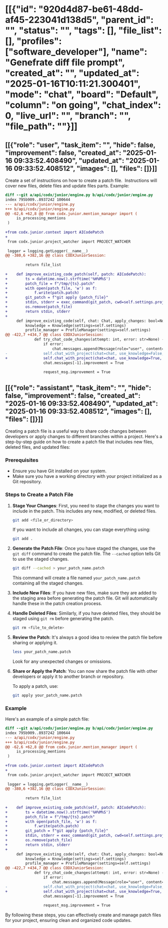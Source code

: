 # [[{"id": "920d4d87-be61-48dd-af45-223041d138d5", "parent_id": "", "status": "", "tags": [], "file_list": [], "profiles": ["software_developer"], "name": "Genefrate diff file prompt", "created_at": "", "updated_at": "2025-01-16T10:11:21.300401", "mode": "chat", "board": "Default", "column": "on going", "chat_index": 0, "live_url": "", "branch": "", "file_path": ""}]]
## [[{"role": "user", "task_item": "", "hide": false, "improvement": false, "created_at": "2025-01-16 09:33:52.408490", "updated_at": "2025-01-16 09:33:52.408512", "images": [], "files": []}]]
Create a set of instructions on how to create a patch file. 
Instructions will cover new files, delete files and update files parts.
Example:
```patch
diff --git a/api/codx/junior/engine.py b/api/codx/junior/engine.py
index 795b909..8937242 100644
--- a/api/codx/junior/engine.py
+++ b/api/codx/junior/engine.py
@@ -62,6 +62,8 @@ from codx.junior.mention_manager import (
     is_processing_mentions
 )
 
+from codx.junior.context import AICodePatch
+
 from codx.junior.project_watcher import PROJECT_WATCHER
 
 logger = logging.getLogger(__name__)
@@ -380,6 +382,16 @@ class CODXJuniorSession:
 
         return file_list
 
+    def improve_existing_code_patch(self, patch: AICodePatch):
+        ts = datetime.now().strftime('%H%M%S')
+        patch_file = f"/tmp/{ts}.patch"
+        with open(patch_file, 'w') as f:
+            f.write(patch.patch)
+        git_patch = f"git apply {patch_file}"
+        stdin, stderr = exec_command(git_patch, cwd=self.settings.project_path)
+        os.remove(patch_file)
+        return stdin, stderr
+
     def improve_existing_code(self, chat: Chat, apply_changes: bool=None):
         knowledge = Knowledge(settings=self.settings)
         profile_manager = ProfileManager(settings=self.settings)
@@ -422,7 +434,7 @@ class CODXJuniorSession:
             def try_chat_code_changes(attempt: int, error: str=None) -> AICodeGerator:
                 if error:
                     chat.messages.append(Message(role="user", content=f"There was an error last time:\n {error}"))
-                self.chat_with_project(chat=chat, use_knowledge=False, chat_mode='chat')
+                self.chat_with_project(chat=chat, use_knowledge=True, chat_mode='chat')
                 chat.messages[-1].improvement = True
                 
                 request_msg.improvement = True
```
## [[{"role": "assistant", "task_item": "", "hide": false, "improvement": false, "created_at": "2025-01-16 09:33:52.408490", "updated_at": "2025-01-16 09:33:52.408512", "images": [], "files": []}]]
Creating a patch file is a useful way to share code changes between developers or apply changes to different branches within a project. Here's a step-by-step guide on how to create a patch file that includes new files, deleted files, and updated files:

### Prerequisites
- Ensure you have Git installed on your system.
- Make sure you have a working directory with your project initialized as a Git repository.

### Steps to Create a Patch File

1. **Stage Your Changes**: First, you need to stage the changes you want to include in the patch. This includes any new, modified, or deleted files.

   ```bash
   git add <file_or_directory>
   ```

   If you want to include all changes, you can stage everything using:

   ```bash
   git add .
   ```

2. **Generate the Patch File**: Once you have staged the changes, use the `git diff` command to create the patch file. The `--cached` option tells Git to use the staged changes.

   ```bash
   git diff --cached > your_patch_name.patch
   ```

   This command will create a file named `your_patch_name.patch` containing all the staged changes.

3. **Include New Files**: If you have new files, make sure they are added to the staging area before generating the patch file. Git will automatically handle these in the patch creation process.

4. **Handle Deleted Files**: Similarly, if you have deleted files, they should be staged using `git rm` before generating the patch.

   ```bash
   git rm <file_to_delete>
   ```

5. **Review the Patch**: It's always a good idea to review the patch file before sharing or applying it.

   ```bash
   less your_patch_name.patch
   ```

   Look for any unexpected changes or omissions.

6. **Share or Apply the Patch**: You can now share the patch file with other developers or apply it to another branch or repository.

   To apply a patch, use:

   ```bash
   git apply your_patch_name.patch
   ```

### Example
Here's an example of a simple patch file:

```patch
diff --git a/api/codx/junior/engine.py b/api/codx/junior/engine.py
index 795b909..8937242 100644
--- a/api/codx/junior/engine.py
+++ b/api/codx/junior/engine.py
@@ -62,6 +62,8 @@ from codx.junior.mention_manager import (
     is_processing_mentions
 )
 
+from codx.junior.context import AICodePatch
+
 from codx.junior.project_watcher import PROJECT_WATCHER
 
 logger = logging.getLogger(__name__)
@@ -380,6 +382,16 @@ class CODXJuniorSession:
 
         return file_list
 
+    def improve_existing_code_patch(self, patch: AICodePatch):
+        ts = datetime.now().strftime('%H%M%S')
+        patch_file = f"/tmp/{ts}.patch"
+        with open(patch_file, 'w') as f:
+            f.write(patch.patch)
+        git_patch = f"git apply {patch_file}"
+        stdin, stderr = exec_command(git_patch, cwd=self.settings.project_path)
+        os.remove(patch_file)
+        return stdin, stderr
+
     def improve_existing_code(self, chat: Chat, apply_changes: bool=None):
         knowledge = Knowledge(settings=self.settings)
         profile_manager = ProfileManager(settings=self.settings)
@@ -422,7 +434,7 @@ class CODXJuniorSession:
             def try_chat_code_changes(attempt: int, error: str=None) -> AICodeGerator:
                 if error:
                     chat.messages.append(Message(role="user", content=f"There was an error last time:\n {error}"))
-                self.chat_with_project(chat=chat, use_knowledge=False, chat_mode='chat')
+                self.chat_with_project(chat=chat, use_knowledge=True, chat_mode='chat')
                 chat.messages[-1].improvement = True
                 
                 request_msg.improvement = True
```

By following these steps, you can effectively create and manage patch files for your project, ensuring clean and organized code updates.